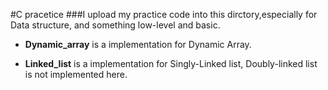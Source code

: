 #C pracetice
###I upload my practice code into this dirctory,especially for Data structure, and something low-level and basic.

* **Dynamic_array** is a implementation for Dynamic Array.
	
* **Linked_list** is a implementation for Singly-Linked list, Doubly-linked list is not implemented here.